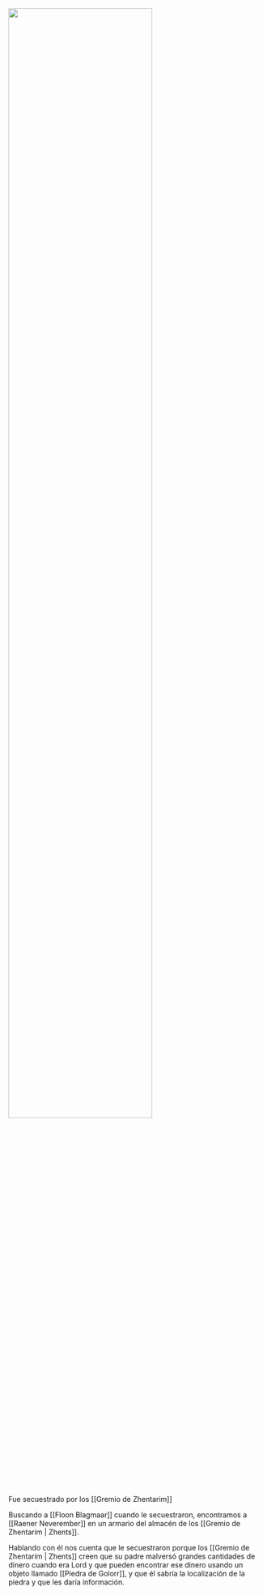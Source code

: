 
<img style="width: 75%" src="G:\Mi unidad\OBSIDIAN_ONLINE\Waterdeep_DragonHeist\ZZZAttachments\00c0d7aaf179a6017ad90014b8c1fe35.png"> 

Fue secuestrado por los [[Gremio de Zhentarim]]

Buscando a [[Floon Blagmaar]] cuando le secuestraron, encontramos a [[Raener Neverember]] en un armario del almacén de los [[Gremio de Zhentarim | Zhents]]. 

Hablando con él nos cuenta que le secuestraron porque los [[Gremio de Zhentarim | Zhents]] creen que su padre malversó grandes cantidades de dinero cuando era Lord y que pueden encontrar ese dinero usando un objeto llamado [[Piedra de Golorr]], y que él sabría la localización de la piedra y que les daría información.
